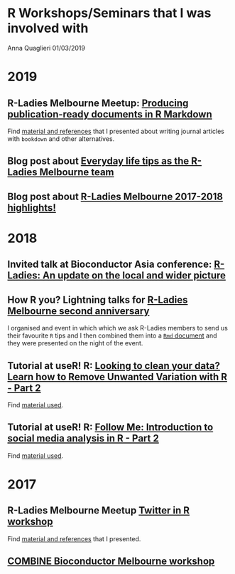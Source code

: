 R Workshops/Seminars that I was involved with
================
Anna Quaglieri
01/03/2019

2019
====

R-Ladies Melbourne Meetup: [Producing publication-ready documents in R Markdown](Producing%20publication-ready%20documents%20in%20R%20Markdown)
-----------------------------------------------------------------------------------------------------------------------------------------------

Find [material and references](http://rpubs.com/annaquagli/471405) that I presented about writing journal articles with `bookdown` and other alternatives.

Blog post about [Everyday life tips as the R-Ladies Melbourne team](https://r-ladiesmelbourne-team.netlify.com/)
----------------------------------------------------------------------------------------------------------------

Blog post about [R-Ladies Melbourne 2017-2018 highlights!](https://rladiesmelb2018.netlify.com/)
------------------------------------------------------------------------------------------------

2018
====

Invited talk at Bioconductor Asia conference: [R-Ladies: An update on the local and wider picture](https://github.com/annaquaglieri16/BiocAsia---R-Ladies-An-update-on-the-local-and-wider-picture)
---------------------------------------------------------------------------------------------------------------------------------------------------------------------------------------------------

How R you? Lightning talks for [R-Ladies Melbourne second anniversary](https://www.meetup.com/R-Ladies-Melbourne/events/254783169/)
-----------------------------------------------------------------------------------------------------------------------------------

I organised and event in which which we ask R-Ladies members to send us their favourite `R` tips and I then combined them into a [`Rmd` document](https://rladies-melbourne-tips.netlify.com/) and they were presented on the night of the event.

Tutorial at useR! R: [Looking to clean your data? Learn how to Remove Unwanted Variation with R - Part 2](https://www.youtube.com/watch?v=HUcZQC3xWDo&list=PL4IzsxWztPdnyAKQQLxA4ucpaCLdsKvZw&index=4)
------------------------------------------------------------------------------------------------------------------------------------------------------------------------------------------------------

Find [material used](https://github.com/annaquaglieri16/ruv-useR2018).

Tutorial at useR! R: [Follow Me: Introduction to social media analysis in R - Part 2](https://www.youtube.com/watch?v=DvQEHhP6pVo&list=PL4IzsxWztPdnyAKQQLxA4ucpaCLdsKvZw&index=18)
-----------------------------------------------------------------------------------------------------------------------------------------------------------------------------------

Find [material used](https://github.com/annaquaglieri16/Follow-Me-Introduction-to-social-media-analysis-in-R).

2017
====

R-Ladies Melbourne Meetup [Twitter in R workshop](https://www.meetup.com/R-Ladies-Melbourne/events/239791772/)
--------------------------------------------------------------------------------------------------------------

Find [material and references](https://github.com/annaquaglieri16/Melbourne-Twitter-workshop) that I presented.

[COMBINE Bioconductor Melbourne workshop](https://combine-australia.github.io/2017-05-19-bioconductor-melbourne/)
-----------------------------------------------------------------------------------------------------------------
